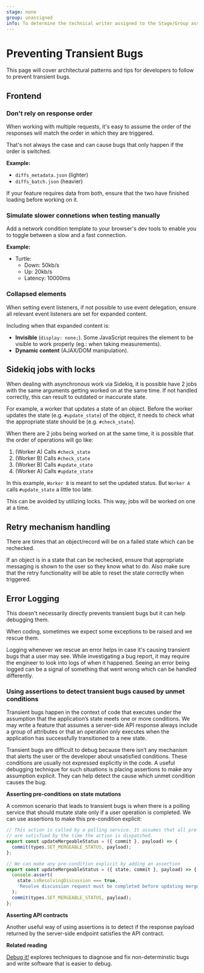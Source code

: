 ```yaml
---
stage: none
group: unassigned
info: To determine the technical writer assigned to the Stage/Group associated with this page, see https://about.gitlab.com/handbook/engineering/ux/technical-writing/#assignments
---
```


# Preventing Transient Bugs

This page will cover architectural patterns and tips for developers to follow to prevent transient bugs.

## Frontend

### Don't rely on response order

When working with multiple requests, it's easy to assume the order of the responses will match the order in which they are triggered.

That's not always the case and can cause bugs that only happen if the order is switched.

**Example:**

- `diffs_metadata.json` (lighter)
- `diffs_batch.json` (heavier)

If your feature requires data from both, ensure that the two have finished loading before working on it.

### Simulate slower connetions when testing manually

Add a network condition template to your browser's dev tools to enable you to toggle between a slow and a fast connection.

**Example:**

- Turtle:
  - Down: 50kb/s
  - Up: 20kb/s
  - Latency: 10000ms

### Collapsed elements

When setting event listeners, if not possible to use event delegation, ensure all relevant event listeners are set for expanded content.

Including when that expanded content is:

- **Invisible** (`display: none;`). Some JavaScript requires the element to be visible to work properly (eg.: when taking measurements).
- **Dynamic content** (AJAX/DOM manipulation).

## Sidekiq jobs with locks

When dealing with asynchronous work via Sidekiq, it is possible have 2 jobs with the same arguments getting worked on at the same time. If not handled correctly, this can result to outdated or inaccurate state.

For example, a worker that updates a state of an object. Before the worker updates the state (e.g. `#update_state`) of the object, it needs to check what the appropriate state should be (e.g. `#check_state`).

When there are 2 jobs being worked on at the same time, it is possible that the order of operations will go like:

1. (Worker A) Calls `#check_state`
1. (Worker B) Calls `#check_state`
1. (Worker B) Calls `#update_state`
1. (Worker A) Calls `#update_state`

In this example, `Worker B` is meant to set the updated status. But `Worker A` calls `#update_state` a little too late.

This can be avoided by utilizing locks. This way, jobs will be worked on one at a time.

## Retry mechanism handling

There are times that an object/record will be on a failed state which can be rechecked.

If an object is in a state that can be rechecked, ensure that appropriate messaging is shown to the user so they know what to do. Also make sure that the retry functionality will be able to reset the state correctly when triggered.

## Error Logging

This doesn't necessarily directly prevents transient bugs but it can help debugging them.

When coding, sometimes we expect some exceptions to be raised and we rescue them.

Logging whenever we rescue an error helps in case it's causing transient bugs that a user may see. While investigating a bug report, it may require the engineer to look into logs of when it happened. Seeing an error being logged can be a signal of something that went wrong which can be handled differently.

### Using assertions to detect transient bugs caused by unmet conditions

Transient bugs happen in the context of code that executes under the assumption
that the application’s state meets one or more conditions. We may write a feature
that assumes a server-side API response always include a group of attributes or that
an operation only executes when the application has successfully transitioned to a new
state.

Transient bugs are difficult to debug because there isn’t any mechanism that alerts
the user or the developer about unsatisfied conditions. These conditions are usually
not expressed explicitly in the code. A useful debugging technique for such situations
is placing assertions to make any assumption explicit. They can help detect the cause
which unmet condition causes the bug.

**Asserting pre-conditions on state mutations**

A common scenario that leads to transient bugs is when there is a polling service
that should mutate state only if a user operation is completed. We can use
assertions to make this pre-condition explicit:

```javascript
// This action is called by a polling service. It assumes that all pre-conditions
// are satisfied by the time the action is dispatched.
export const updateMergeableStatus = ({ commit }, payload) => {
  commit(types.SET_MERGEABLE_STATUS, payload);
};

// We can make any pre-condition explicit by adding an assertion
export const updateMergeableStatus = ({ state, commit }, payload) => {
  console.assert(
    state.isResolvingDiscussion === true,
    'Resolve discussion request must be completed before updating mergeable status'
  );
  commit(types.SET_MERGEABLE_STATUS, payload);
};
```

**Asserting API contracts**

Another useful way of using assertions is to detect if the response payload returned
by the server-side endpoint satisfies the API contract.

**Related reading**

[Debug it!](https://pragprog.com/titles/pbdp/debug-it/) explores techniques to diagnose
and fix non-determinstic bugs and write software that is easier to debug.
